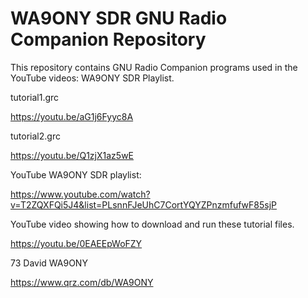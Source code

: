 # WA9ONY SDR GNU Radio Companion Repository

This repository contains GNU Radio Companion programs used in the
YouTube videos: WA9ONY SDR Playlist.

tutorial1.grc

https://youtu.be/aG1j6Fyyc8A

tutorial2.grc

https://youtu.be/Q1zjX1az5wE

YouTube WA9ONY SDR playlist:

https://www.youtube.com/watch?v=T2ZQXFQi5J4&list=PLsnnFJeUhC7CortYQYZPnzmfufwF85sjP

YouTube video showing how to download and run these tutorial files.

https://youtu.be/0EAEEpWoFZY

73 David WA9ONY

https://www.qrz.com/db/WA9ONY


